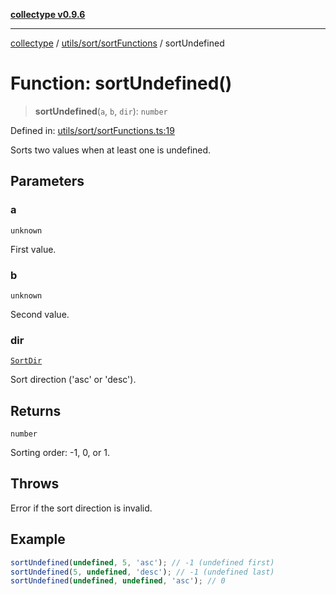 [**collectype v0.9.6**](../../../../README.md)

***

[collectype](../../../../modules.md) / [utils/sort/sortFunctions](../README.md) / sortUndefined

# Function: sortUndefined()

> **sortUndefined**(`a`, `b`, `dir`): `number`

Defined in: [utils/sort/sortFunctions.ts:19](https://github.com/maduhaime/collectype/blob/ba52424b164c706fb5e7ecc5581685b53a2ac88d/src/utils/sort/sortFunctions.ts#L19)

Sorts two values when at least one is undefined.

## Parameters

### a

`unknown`

First value.

### b

`unknown`

Second value.

### dir

[`SortDir`](../../../../enums/sort/type-aliases/SortDir.md)

Sort direction ('asc' or 'desc').

## Returns

`number`

Sorting order: -1, 0, or 1.

## Throws

Error if the sort direction is invalid.

## Example

```ts
sortUndefined(undefined, 5, 'asc'); // -1 (undefined first)
sortUndefined(5, undefined, 'desc'); // -1 (undefined last)
sortUndefined(undefined, undefined, 'asc'); // 0
```
